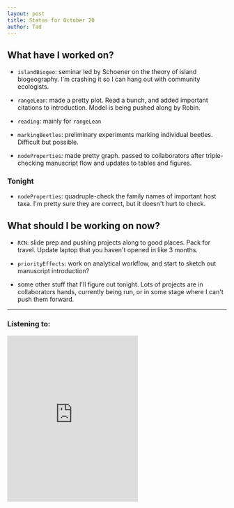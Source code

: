 ```yaml
---
layout: post
title: Status for October 20
author: Tad
---
```


## What have I worked on?

* `islandBiogeo`: seminar led by Schoener on the theory of island biogeography. I'm crashing it so I can hang out with community ecologists.

* `rangeLean`: made a pretty plot. Read a bunch, and added important citations to introduction. Model is being pushed along by Robin.

* `reading`: mainly for `rangeLean`

* `markingBeetles`: preliminary experiments marking individual beetles. Difficult but possible.

* `nodeProperties`: made pretty graph. passed to collaborators after triple-checking manuscript flow and updates to tables and figures.


### Tonight

* `nodeProperties`: quadruple-check the family names of important host taxa. I'm pretty sure they are correct, but it doesn't hurt to check.


## What should I be working on now?

* `RCN`: slide prep and pushing projects along to good places. Pack for travel. Update laptop that you haven't opened in like 3 months.

* `priorityEffects`: work on analytical workflow, and start to sketch out manuscript introduction?


* some other stuff that I'll figure out tonight. Lots of projects are in collaborators hands, currently being run, or in some stage where I can't push them forward.



---

### Listening to:
<iframe src="https://embed.spotify.com/?uri=spotify%3Atrack%3A4k9MmBtBE18D6TBeBJQJ2U" width="300" height="380" frameborder="0" allowtransparency="true"></iframe>
 <i class='fa fa-code' style='color:pink'></i>
